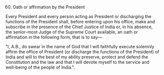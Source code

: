 60. Oath or affirmation by the President

Every President and every person acting as President or discharging the functions of the President shall, before entering upon his office, make and subscribe in the presence of the Chief Justice of India or, in his absence, the senior-most Judge of the Supreme Court available, an oath or affirmation in the following form, that is to say—

"I, A.B., do swear in the name of God that I will faithfully execute solemnly affirm the office of President (or discharge the functions of the President) of India and will to the best of my ability preserve, protect and defend the Constitution and the law and that I will devote myself to the service and well-being of the people of India.".

